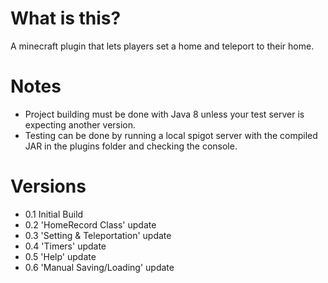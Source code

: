 # What is this?
A minecraft plugin that lets players set a home and teleport to their home.

# Notes
- Project building must be done with Java 8 unless your test server is expecting another version.
- Testing can be done by running a local spigot server with the compiled JAR in the plugins folder and checking the console.

# Versions
-  0.1 Initial Build
-  0.2 'HomeRecord Class' update
-  0.3 'Setting & Teleportation' update
-  0.4 'Timers' update
-  0.5 'Help' update
-  0.6 'Manual Saving/Loading' update